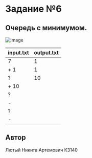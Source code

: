 # Задание №6
##  Очередь с минимумом.

![image](https://github.com/user-attachments/assets/35d5c695-052d-44aa-92d7-21634df62b1c)


| input.txt | output.txt |
|-----------|------------|
| 7         | 1          |
| + 1       | 1          |
| ?         | 10         |
| + 10      |            |
| ?         |            |
| -         |            |
| ?         |            |
| -         |            |

## Автор
Лютый Никита Артемович К3140
